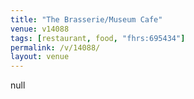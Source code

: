 ```yaml
---
title: "The Brasserie/Museum Cafe"
venue: v14088
tags: [restaurant, food, "fhrs:695434"]
permalink: /v/14088/
layout: venue
---
```

null